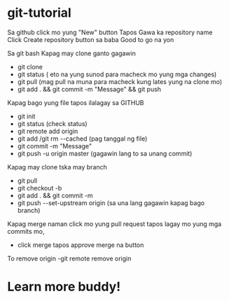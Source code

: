 # git-tutorial
Sa github click mo yung "New" button
Tapos Gawa ka repository name
Click Create repository button sa baba
Good to go na yon

Sa git bash
Kapag may clone ganto gagawin
- git clone <url>
- git status ( eto na yung sunod para macheck mo yung mga changes)
- git pull (mag pull na muna para macheck kung lates yung na clone mo)
- git add . && git commit -m "Message" && git push

Kapag bago yung file tapos ilalagay sa GITHUB
- git init 
- git status (check status)
- git remote add origin <url>
- git add /git rm --cached <filename> (pag tanggal ng file)
- git commit -m "Message"
- git push -u origin master (gagawin lang to sa unang commit)


Kapag may clone tska may branch
- git pull
- git checkout -b <branch name>
- git add . && git commit -m 
- git push --set-upstream origin <branch name> (sa una lang gagawin kapag bago branch)

Kapag merge naman click mo yung pull request tapos lagay mo yung mga commits mo,
- click merge tapos approve merge na button

To remove origin
-git remote remove origin
# Learn more buddy!
